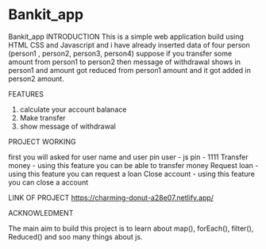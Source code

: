 # Bankit_app
Bankit_app
INTRODUCTION
This is a simple web application build using HTML CSS and Javascript and i have already inserted data of four person
(person1 , person2, person3, person4) suppose if you transfer some amount from person1 to person2 then message of withdrawal
shows in person1 and amount got reduced from person1 amount and it got added in person2 amount.

FEATURES
1. calculate your account balanace
2. Make transfer
3. show message of withdrawal

PROJECT WORKING

first you will asked for user name and user pin 
user - js
pin - 1111
Transfer money - using this feature you can be able to transfer money 
Request loan - using this feature you can request a loan
Close account - using this feature you can close a account

LINK OF PROJECT
https://charming-donut-a28e07.netlify.app/

ACKNOWLEDMENT

The main aim to build this project is to learn about map(), forEach(), filter(), Reduced()
and soo many things about js.
